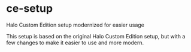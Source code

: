 # ce-setup
Halo Custom Edition setup modernized for easier usage

This setup is based on the original Halo Custom Edition setup, but with a few changes to make it easier to use and more modern.